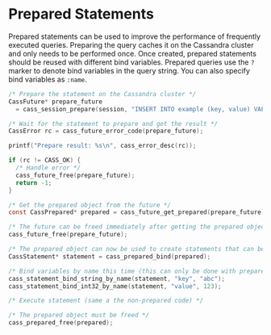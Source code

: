 # Prepared Statements

Prepared statements can be used to improve the performance of frequently executed queries. Preparing the query caches it on the Cassandra cluster and only needs to be performed once. Once created, prepared statements should be reused with different bind variables. Prepared queries use the `?` marker to denote bind variables in the query string. You can also specify bind variables as `:name`.

```c
/* Prepare the statement on the Cassandra cluster */
CassFuture* prepare_future
  = cass_session_prepare(session, "INSERT INTO example (key, value) VALUES (?, ?)");

/* Wait for the statement to prepare and get the result */
CassError rc = cass_future_error_code(prepare_future);

printf("Prepare result: %s\n", cass_error_desc(rc));

if (rc != CASS_OK) {
  /* Handle error */
  cass_future_free(prepare_future);
  return -1;
}

/* Get the prepared object from the future */
const CassPrepared* prepared = cass_future_get_prepared(prepare_future);

/* The future can be freed immediately after getting the prepared object */
cass_future_free(prepare_future);

/* The prepared object can now be used to create statements that can be executed */
CassStatement* statement = cass_prepared_bind(prepared);

/* Bind variables by name this time (this can only be done with prepared statements)*/
cass_statement_bind_string_by_name(statement, "key", "abc");
cass_statement_bind_int32_by_name(statement, "value", 123);

/* Execute statement (same a the non-prepared code) */

/* The prepared object must be freed */
cass_prepared_free(prepared);
```
